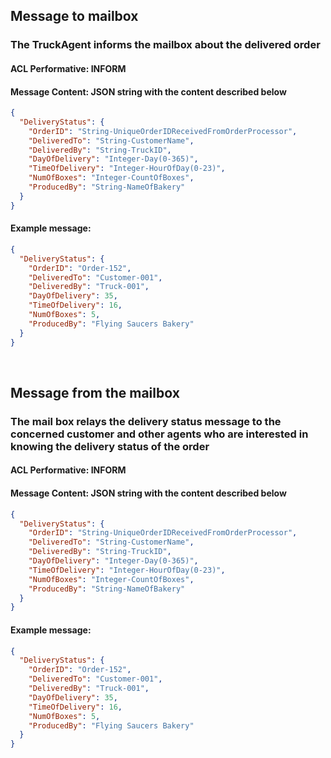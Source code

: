 ## Message to mailbox
### The TruckAgent informs the mailbox about the delivered order
#### ACL Performative: INFORM
#### Message Content: JSON string with the content described below

```json
{
  "DeliveryStatus": {
    "OrderID": "String-UniqueOrderIDReceivedFromOrderProcessor",
    "DeliveredTo": "String-CustomerName",
    "DeliveredBy": "String-TruckID",
    "DayOfDelivery": "Integer-Day(0-365)",
    "TimeOfDelivery": "Integer-HourOfDay(0-23)",
    "NumOfBoxes": "Integer-CountOfBoxes",
    "ProducedBy": "String-NameOfBakery"
  }
}
```

#### Example message:

```json
{
  "DeliveryStatus": {
    "OrderID": "Order-152",
    "DeliveredTo": "Customer-001",
    "DeliveredBy": "Truck-001",
    "DayOfDelivery": 35,
    "TimeOfDelivery": 16,
    "NumOfBoxes": 5,
    "ProducedBy": "Flying Saucers Bakery"
  }
}
```

<br>


## Message from the mailbox
### The mail box relays the delivery status message to the concerned customer and other agents who are interested in knowing the delivery status of the order
#### ACL Performative: INFORM
#### Message Content: JSON string with the content described below

```json
{
  "DeliveryStatus": {
    "OrderID": "String-UniqueOrderIDReceivedFromOrderProcessor",
    "DeliveredTo": "String-CustomerName",
    "DeliveredBy": "String-TruckID",
    "DayOfDelivery": "Integer-Day(0-365)",
    "TimeOfDelivery": "Integer-HourOfDay(0-23)",
    "NumOfBoxes": "Integer-CountOfBoxes",
    "ProducedBy": "String-NameOfBakery"
  }
}
```

#### Example message:

```json
{
  "DeliveryStatus": {
    "OrderID": "Order-152",
    "DeliveredTo": "Customer-001",
    "DeliveredBy": "Truck-001",
    "DayOfDelivery": 35,
    "TimeOfDelivery": 16,
    "NumOfBoxes": 5,
    "ProducedBy": "Flying Saucers Bakery"
  }
}
```
<br>